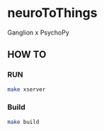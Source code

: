# neuroToThings

Ganglion x PsychoPy

## HOW TO

### RUN

```bash
make xserver
```

### Build

```bash
make build
```